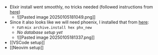 - Elixir install went smoothly, no tricks needed (followed instructions from [here](https://elixir-lang.org/install.html#windows))
	- ![[Pasted image 20250105181049.png]]
- Since it also looks like we will need phoenix, I installed that from [here](https://hexdocs.pm/phoenix/installation.html):
	- run `mix archive.install hex phx_new`
	- *No database setup yet*
	- ![[Pasted image 20250105181337.png]]
- [[VSCode setup]]
- [[Neovim setup]]